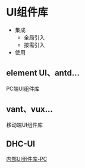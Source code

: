 <!--
 * @Author: your name
 * @Date: 2021-07-14 09:48:07
 * @LastEditTime: 2021-08-19 16:28:38
 * @LastEditors: Please set LastEditors
 * @Description: In User Settings Edit
 * @FilePath: /my-training-doc/docs/html-css/html.md
-->
# UI组件库
* 集成
  * 全局引入
  * 按需引入
* 使用
## element UI、antd...
PC端UI组件库
## vant、vux...
移动端UI组件库
## DHC-UI
[内部UI组件库-PC](http://42.202.134.229:8085/dhc/#/component/installation)
